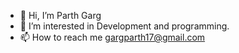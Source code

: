 - 👋 Hi, I’m Parth Garg
- 👀 I’m interested in Development and programming.
- 📫 How to reach me gargparth17@gmail.com

<!---
gargparth17/gargparth17 is a ✨ special ✨ repository because its `README.md` (this file) appears on your GitHub profile.
You can click the Preview link to take a look at your changes.
--->
